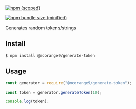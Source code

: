 

[![npm (scoped)](https://img.shields.io/npm/v/@mcorange9/generate-token.svg)](https://www.npmjs.com/package/@mcorange9/generate-token)

[![npm bundle size (minified)](https://img.shields.io/bundlephobia/min/@mcorange9/generate-token.svg)](https://www.npmjs.com/package/@mcorange9/generate-token)

Generates random tokens/strings

## Install

```
$ npm install @mcorange9/generate-token
```

## Usage

```js
const generator = require("@mcorange9/generate-token");

const token = generator.generateToken(10);

console.log(token);

```